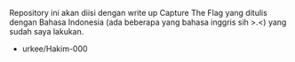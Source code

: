 Repository ini akan diisi dengan write up Capture The Flag yang ditulis dengan Bahasa Indonesia (ada beberapa yang bahasa inggris sih >.<) yang sudah saya lakukan.

- urkee/Hakim-000